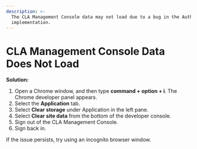 ```yaml
---
description: >-
  The CLA Management Console data may not load due to a bug in the Auth0
  implementation.
---
```


# CLA Management Console Data Does Not Load

**Solution:**

1. Open a Chrome window, and then type **command + option + i**. The Chrome developer panel appears.
2. Select the **Application** tab.
3. Select **Clear storage** under Application in the left pane.
4. Select **Clear site data** from the bottom of the developer console.
5. Sign out of the CLA Management Console.
6. Sign back in.

If the issue persists, try using an incognito browser window.

